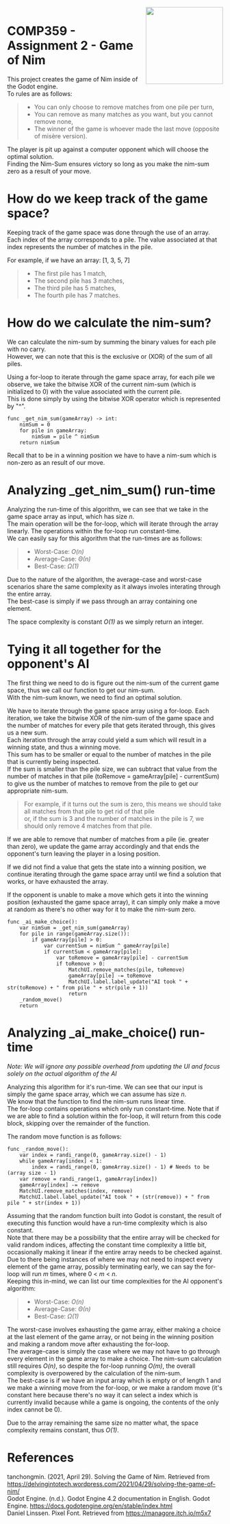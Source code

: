 <img src="https://github.com/TylerFairleigh/COMP359-AB1-Assignment2/assets/60556017/08fa1226-045f-458e-bb40-d350bf90fbac" width=180 align="right" />   

# COMP359 - Assignment 2 - Game of Nim
<p>This project creates the game of Nim inside of the Godot engine.<br>
To rules are as follows:<br>

> - You can only choose to remove matches from one pile per turn,
> - You can remove as many matches as you want, but you cannot remove none,  
> - The winner of the game is whoever made the last move (opposite of misère version).

The player is pit up against a computer opponent which will choose the optimal solution.<br>
Finding the Nim-Sum ensures victory so long as you make the nim-sum zero as a result of your move.</p>

# How do we keep track of the game space?  
<p>Keeping track of the game space was done through the use of an array.<br>
Each index of the array corresponds to a pile. The value associated at that index represents the number of matches in the pile.</p>
<p>For example, if we have an array: [1, 3, 5, 7]  

> - The first pile has 1 match,  
> - The second pile has 3 matches,  
> - The third pile has 5 matches,  
> - The fourth pile has 7 matches. </p>

# How do we calculate the nim-sum?  
We can calculate the nim-sum by summing the binary values for each pile with no carry.  
However, we can note that this is the exclusive or (XOR) of the sum of all piles.  
  
Using a for-loop to iterate through the game space array, for each pile we observe, we take the bitwise XOR of the current nim-sum (which is initialized to 0) with the value associated with the current pile.  
This is done simply by using the bitwise XOR operator which is represented by "^".  
  
``` 
func _get_nim_sum(gameArray) -> int:
	nimSum = 0  
	for pile in gameArray:  
		nimSum = pile ^ nimSum  
	return nimSum  
```
  
Recall that to be in a winning position we have to have a nim-sum which is non-zero as an result of our move.  

# Analyzing _get_nim_sum() run-time
<p>Analyzing the run-time of this algorithm, we can see that we take in the game space array as input, which has size <i>n</i>.<br>
The main operation will be the for-loop, which will iterate through the array linearly. The operations within the for-loop run constant-time.<br>
We can easily say for this algorithm that the run-times are as follows:

> - Worst-Case: *O(n)*
> - Average-Case: *Θ(n)*
> - Best-Case: *Ω(1)*

Due to the nature of the algorithm, the average-case and worst-case scenarios share the same complexity as it always involes interating through the entire array.<br>
The best-case is simply if we pass through an array containing one element.<br>

The space complexity is constant <i>O(1)</i> as we simply return an integer.

# Tying it all together for the opponent's AI  

<p>The first thing we need to do is figure out the nim-sum of the current game space, thus we call our function to get our nim-sum.<br>  
With the nim-sum known, we need to find an optimal solution.</p>
<p>We have to iterate through the game space array using a for-loop. Each iteration, we take the bitwise XOR of the nim-sum of the game space and the number of matches for every pile that gets iterated through, this gives us a new sum.<br>
Each iteration through the array could yield a sum which will result in a winning state, and thus a winning move.<br>
This sum has to be smaller or equal to the number of matches in the pile that is currently being inspected.<br>
If the sum is smaller than the pile size, we can subtract that value from the number of matches in that pile (toRemove = gameArray[pile] - currentSum) to give us the number of matches to remove from the pile to get our appropriate nim-sum.<br>

> For example, if it turns out the sum is zero, this means we should take all matches from that pile to get rid of that pile  
> or, if the sum is 3 and the number of matches in the pile is 7, we should only remove 4 matches from that pile.

If we are able to remove that number of matches from a pile (ie. greater than zero), we update the game array accordingly and that ends the opponent's turn leaving the player in a losing position.</p>
<p>If we did not find a value that gets the state into a winning position, we continue iterating through the game space array until we find a solution that works, or have exhausted the array.</p>
<p>If the opponent is unable to make a move which gets it into the winning position (exhausted the game space array), it can simply only make a move at random as there's no other way for it to make the nim-sum zero.</p>

```
func _ai_make_choice():
	var nimSum = _get_nim_sum(gameArray)
	for pile in range(gameArray.size()):
		if gameArray[pile] > 0:
			var currentSum = nimSum ^ gameArray[pile]
			if currentSum < gameArray[pile]:
				var toRemove = gameArray[pile] - currentSum
				if toRemove > 0:
					MatchUI.remove_matches(pile, toRemove)
					gameArray[pile] -= toRemove
					MatchUI.label.label_update("AI took " + str(toRemove) + " from pile " + str(pile + 1))
					return
	_random_move()
	return 
```

# Analyzing _ai_make_choice() run-time
*Note: We will ignore any possible overhead from updating the UI and focus solely on the actual algorithm of the AI*
<p>Analyzing this algorithm for it's run-time. We can see that our input is simply the game space array, which we can assume has size <i>n</i>.<br>
We know that the function to find the nim-sum runs linear time.<br>
The for-loop contains operations which only run constant-time. Note that if we are able to find a solution within the for-loop, it will return from this code block, skipping over the remainder of the function.<br>
  
The random move function is as follows:</p>
```
func _random_move():
	var index = randi_range(0, gameArray.size() - 1)
	while gameArray[index] < 1:
		index = randi_range(0, gameArray.size() - 1) # Needs to be (array size - 1)
	var remove = randi_range(1, gameArray[index])
	gameArray[index] -= remove
	MatchUI.remove_matches(index, remove)
	MatchUI.label.label_update("AI took " + (str(remove)) + " from pile " + str(index + 1))
```

<p>Assuming that the random function built into Godot is constant, the result of executing this function would have a run-time complexity which is also constant.<br>
Note that there may be a possibility that the entire array will be checked for valid random indices, affecting the constant time complexity a little bit, occasionally making it linear if the entire array needs to be checked against.<br>
Due to there being instances of where we may not need to inspect every element of the game array, possibly terminating early, we can say the for-loop will run <i>m</i> times, where 0 < <i>m</i> < <i>n</i>.<br>
Keeping this in-mind, we can list our time complexities for the AI opponent's algorithm:</p>

> - Worst-Case: *O(n)*
> - Average-Case: *Θ(n)*
> - Best-Case: *Ω(1)*

<p>The worst-case involves exhausting the game array, either making a choice at the last element of the game array, or not being in the winning position and making a random move after exhausting the for-loop. <br>
The average-case is simply the case where we may not have to go through every element in the game array to make a choice. The nim-sum calculation still requires <i>O(n)</i>, so despite the for-loop running <i>O(m)</i>, the overall complexity is overpowered by the calculation of the nim-sum.<br>
The best-case is if we have an input array which is empty or of length 1 and we make a winning move from the for-loop, or we make a random move (it's constant here because there's no way it can select a index which is currently invalid because while a game is ongoing, the contents of the only index cannot be 0). <br>

Due to the array remaining the same size no matter what, the space complexity remains constant, thus *O(1)*.
</p>

# References

tanchongmin. (2021, April 29). Solving the Game of Nim. Retrieved from https://delvingintotech.wordpress.com/2021/04/29/solving-the-game-of-nim/ \
Godot Engine. (n.d.). Godot Engine 4.2 documentation in English. Godot Engine. https://docs.godotengine.org/en/stable/index.html \
Daniel Linssen. Pixel Font. Retrieved from https://managore.itch.io/m5x7
